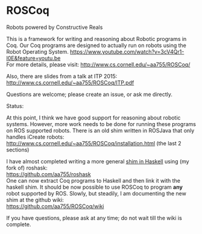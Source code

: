 # ROSCoq
Robots powered by Constructive Reals

This is a framework for writing and reasoning about Robotic programs in Coq. 
Our Coq programs are designed to actually run on robots using the Robot Operating System.
https://www.youtube.com/watch?v=3cV4Qr1-I0E&feature=youtu.be  
For more details, please visit:
http://www.cs.cornell.edu/~aa755/ROSCoq/

Also, there are slides from a talk at ITP 2015:  
http://www.cs.cornell.edu/~aa755/ROSCoq/ITP.pdf

Questions are welcome; please create an issue, or ask me directly.


Status:

At this point, I think we have good support for reasoning about robotic systems.
However, more work needs to be done for running these programs on ROS supported robots.
There is an old shim written in ROSJava that only handles iCreate robots:
http://www.cs.cornell.edu/~aa755/ROSCoq/installation.html (the last 2 sections)

I have almost completed writing a more general [shim in Haskell](https://github.com/aa755/ROSCoq/tree/master/src/shim/Haskell) using (my fork of) roshask:  
https://github.com/aa755/roshask  
One can now extract Coq programs to Haskell and then link it with the haskell shim.
It should be now possible to use ROSCoq to program **any** robot supported by ROS.
Slowly, but steadily, I am documenting the new shim at the github wiki:  
https://github.com/aa755/ROSCoq/wiki

If you have questions, please ask at any time; do not wait till the wiki is complete.
